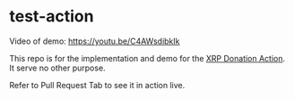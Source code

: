 # test-action

Video of demo: https://youtu.be/C4AWsdibkIk

This repo is for the implementation and demo for the [XRP Donation Action](https://github.com/blueorbitz/xrp-donation-action).
It serve no other purpose.

Refer to Pull Request Tab to see it in action live.
